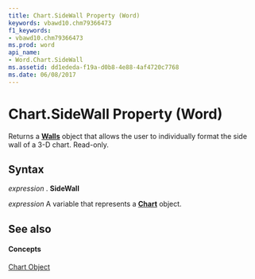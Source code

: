 ```yaml
---
title: Chart.SideWall Property (Word)
keywords: vbawd10.chm79366473
f1_keywords:
- vbawd10.chm79366473
ms.prod: word
api_name:
- Word.Chart.SideWall
ms.assetid: dd1ededa-f19a-d0b8-4e88-4af4720c7768
ms.date: 06/08/2017
---
```



# Chart.SideWall Property (Word)

Returns a  **[Walls](walls-object-word.md)** object that allows the user to individually format the side wall of a 3-D chart. Read-only.


## Syntax

 _expression_ . **SideWall**

 _expression_ A variable that represents a **[Chart](chart-object-word.md)** object.


## See also


#### Concepts


[Chart Object](chart-object-word.md)

